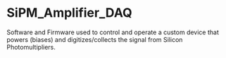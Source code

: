# SiPM_Amplifier_DAQ
Software and Firmware used to control and operate a custom device that powers (biases) and digitizes/collects the signal from Silicon Photomultipliers.
